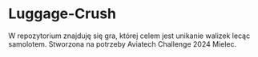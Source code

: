 # Luggage-Crush
W repozytorium znajduję się gra, której celem jest unikanie walizek lecąc samolotem. Stworzona na potrzeby Aviatech Challenge 2024 Mielec.
